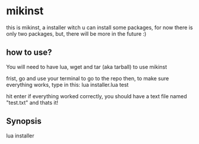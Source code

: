 # mikinst
this is mikinst, a installer witch u can install some packages, for now there is only two packages, but, there will be more in the future :)


how to use?
----------
You will need to have lua, wget and tar (aka tarball) to use mikinst

frist, go and use your terminal to go to the repo then, to make sure everything works, type in this:
lua installer.lua test

hit enter
if everything worked correctly, you should have a text file named "test.txt"
and thats it!


Synopsis
--------
lua installer <package name>
